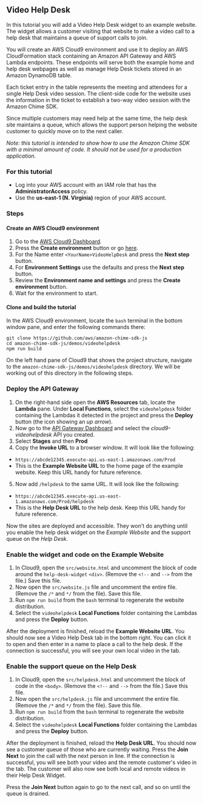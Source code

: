 ## Video Help Desk

In this tutorial you will add a Video Help Desk widget to an example website.
The widget allows a customer visiting that website to make a video call to a
help desk that maintains a queue of support calls to join.

You will create an AWS Cloud9 environment and use it to deploy an
AWS CloudFormation stack containing an Amazon API Gateway and AWS Lambda endpoints.
These endpoints will serve both the example home and help desk webpages as well
as manage Help Desk tickets stored in an Amazon DynamoDB table.

Each ticket entry in the table represents the meeting and attendees for a single
Help Desk video session. The client-side code for the website uses the
information in the ticket to establish a two-way video session with the Amazon Chime SDK.

Since multiple customers may need help at the same time, the help desk site maintains
a queue, which allows the support person helping the website customer to
quickly move on to the next caller.

*Note: this tutorial is intended to show how to use the Amazon Chime SDK with a
minimal amount of code. It should not be used for a production application.*

### For this tutorial

* Log into your AWS account with an IAM role that has the **AdministratorAccess** policy.
* Use the **us-east-1 (N. Virginia)** region of your AWS account.

### Steps

#### Create an AWS Cloud9 environment

1. Go to the [AWS Cloud9 Dashboard](https://us-east-1.console.aws.amazon.com/cloud9/home?region=us-east-1).
2. Press the **Create environment** button or go [here](https://us-east-1.console.aws.amazon.com/cloud9/home/create).
3. For the Name enter `<YourName>VideoHelpDesk` and press the **Next step** button.
4. For **Environment Settings** use the defaults and press the **Next step** button.
5. Review the **Environment name and settings** and press the **Create environment** button.
6. Wait for the environment to start.

#### Clone and build the tutorial

In the AWS Cloud9 environment, locate the `bash` terminal in the bottom window pane,
and enter the following commands there:

```
git clone https://github.com/aws/amazon-chime-sdk-js
cd amazon-chime-sdk-js/demos/videohelpdesk
npm run build
```

On the left hand pane of Cloud9 that shows the project structure, navigate to the
`amazon-chime-sdk-js/demos/videohelpdesk` directory. We will be working out
of this directory in the following steps.

### Deploy the API Gateway

1. On the right-hand side open the **AWS Resources** tab, locate the **Lambda** pane.
Under **Local Functions**, select the `videohelpdesk` folder containing the Lambdas
it detected in the project and press the **Deploy** button (the icon showing an *up arrow*).
2. Now go to the [API Gateway Dashboard](https://console.aws.amazon.com/apigateway/main/apis?region=us-east-1)
and select the *cloud9-videohelpdesk* API you created.
3. Select **Stages** and then **Prod**
4. Copy the **Invoke URL** to a browser window. It will look like the following:
  * `https://abcde12345.execute-api.us-east-1.amazonaws.com/Prod`
  * This is the **Example Website URL** to the home page of the example website. Keep this URL
  handy for future reference.
5. Now add `/helpdesk` to the same URL. It will look like the following:
  * `https://abcde12345.execute-api.us-east-1.amazonaws.com/Prod/helpdesk`
  * This is the **Help Desk URL** to the help desk. Keep this URL handy for future reference.

Now the sites are deployed and accessible. They won't do anything until you enable the
help desk widget on the *Example Website* and the support queue on the *Help Desk*.

### Enable the widget and code on the Example Website

1. In Cloud9, open the `src/website.html` and uncomment the block of code around the
   `help-desk-widget` `<div>`. (Remove the `<!--` and `-->` from the file.) Save this file.
2. Now open the `src/website.js` file and uncomment the entire file.
  (Remove the `/*` and `*/` from the file). Save this file.
3. Run `npm run build` from the `bash` terminal to regenerate the website distribution.
4. Select the `videohelpdesk` **Local Functions** folder containing the Lambdas and
   press the **Deploy** button.

After the deployment is finished, reload the **Example Website URL**. You should now see
a Video Help Desk tab in the bottom right. You can click it to open and then enter in
a name to place a call to the help desk. If the connection is successful, you will see
your own local video in the tab.

### Enable the support queue on the Help Desk

1. In Cloud9, open the `src/helpdesk.html` and uncomment the block of code in the `<body>`. (Remove the `<!--` and `-->` from the file.) Save this file.
2. Now open the `src/helpdesk.js` file and uncomment the entire file.
  (Remove the `/*` and `*/` from the file). Save this file.
3. Run `npm run build` from the `bash` terminal to regenerate the website distribution.
4. Select the `videohelpdesk` **Local Functions** folder containing the Lambdas and
   press the **Deploy** button.

After the deployment is finished, reload the **Help Desk URL**. You should now see
a customer queue of those who are currently waiting. Press the **Join Next** to join
the call with the next person in line. If the connection is successful, you will see
both your video and the remote customer's video in the tab. The customer will also now
see both local and remote videos in their Help Desk Widget.

Press the **Join Next** button again to go to the next call, and so on until the queue
is drained.
